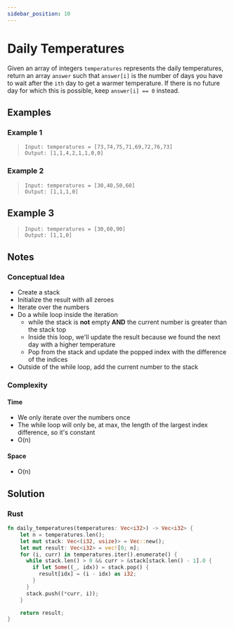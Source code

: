```yaml
---
sidebar_position: 10
---
```


# Daily Temperatures
Given an array of integers `temperatures` represents the daily temperatures, return an array `answer` such that `answer[i]` is the number of days you have to wait after the `ith` day to get a warmer temperature. If there is no future day for which this is possible, keep `answer[i] == 0` instead.

## Examples
### Example 1
> `Input: temperatures = [73,74,75,71,69,72,76,73]` <br />
> `Output: [1,1,4,2,1,1,0,0]`

### Example 2
> `Input: temperatures = [30,40,50,60]` <br />
> `Output: [1,1,1,0]`

## Example 3
> `Input: temperatures = [30,60,90]` <br />
> `Output: [1,1,0]`

## Notes
### Conceptual Idea
- Create a stack
- Initialize the result with all zeroes
- Iterate over the numbers
- Do a while loop inside the iteration
  + while the stack is **not** empty **AND** the current number is greater than the stack top
  + Inside this loop, we'll update the result because we found the next day with a higher temperature
  + Pop from the stack and update the popped index with the difference of the indices
- Outside of the while loop, add the current number to the stack

### Complexity
#### Time
- We only iterate over the numbers once
- The while loop will only be, at max, the length of the largest index difference, so it's constant
- O(n)

#### Space
- O(n)

## Solution
### Rust
```rust
fn daily_temperatures(temperatures: Vec<i32>) -> Vec<i32> {
    let n = temperatures.len();
    let mut stack: Vec<(i32, usize)> = Vec::new();
    let mut result: Vec<i32> = vec![0; n];
    for (i, curr) in temperatures.iter().enumerate() {
      while stack.len() > 0 && curr > &stack[stack.len() - 1].0 {
        if let Some((_, idx)) = stack.pop() {
          result[idx] = (i - idx) as i32;
        }
      }
      stack.push((*curr, i)); 
    }

    return result;
}
```